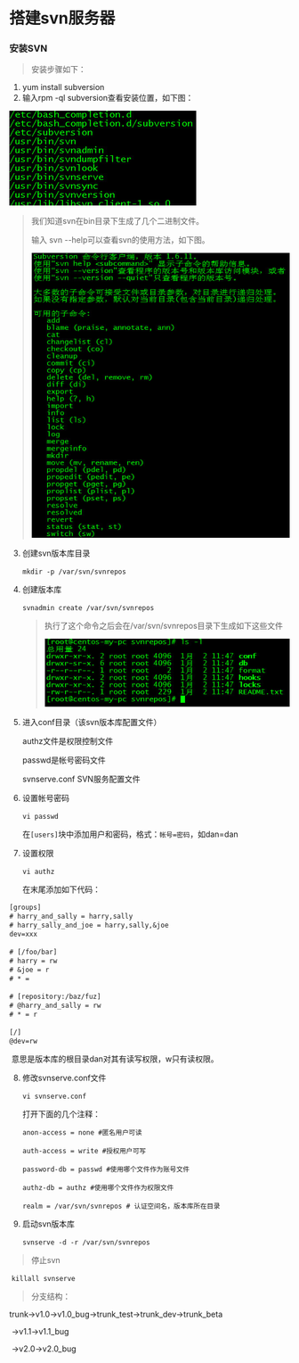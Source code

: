 # 搭建svn服务器

### 安装SVN

> 安装步骤如下：

1. yum install subversion
2. 输入rpm -ql subversion查看安装位置，如下图： 

![](./images/1.jpg?raw=true)

> 我们知道svn在bin目录下生成了几个二进制文件。
>
> 输入 svn --help可以查看svn的使用方法，如下图。
>
> ![](./images/2.jpg?raw=true)

3. 创建svn版本库目录

   `mkdir -p /var/svn/svnrepos`

4. 创建版本库

    `svnadmin create /var/svn/svnrepos`

   > 执行了这个命令之后会在/var/svn/svnrepos目录下生成如下这些文件
   >
   > ![](./images/3.jpg?raw=true)

5. 进入conf目录（该svn版本库配置文件）

   authz文件是权限控制文件

   passwd是帐号密码文件

   svnserve.conf SVN服务配置文件

6. 设置帐号密码

   `vi passwd`

   在`[users]`块中添加用户和密码，格式：`帐号=密码`，如dan=dan

7. 设置权限

   `vi authz`

   在末尾添加如下代码：

```shell
[groups]
# harry_and_sally = harry,sally
# harry_sally_and_joe = harry,sally,&joe
dev=xxx

# [/foo/bar]
# harry = rw
# &joe = r
# * =

# [repository:/baz/fuz]
# @harry_and_sally = rw
# * = r

[/]
@dev=rw
```

​	意思是版本库的根目录dan对其有读写权限，w只有读权限。

8. 修改svnserve.conf文件

   `vi svnserve.conf`

   打开下面的几个注释：

   ```shell
   anon-access = none #匿名用户可读

   auth-access = write #授权用户可写

   password-db = passwd #使用哪个文件作为账号文件

   authz-db = authz #使用哪个文件作为权限文件

   realm = /var/svn/svnrepos # 认证空间名，版本库所在目录
   ```

9. 启动svn版本库

   `svnserve -d -r /var/svn/svnrepos`

> 停止svn

​	`killall svnserve`

> 分支结构：

​	trunk->v1.0->v1.0_bug->trunk_test->trunk_dev->trunk_beta

​                  ->v1.1->v1.1_bug

​                  ->v2.0->v2.0_bug